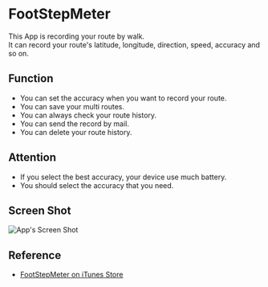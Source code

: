 # FootStepMeter

This App is recording your route by walk.  
It can record your route's latitude, longitude, direction, speed, accuracy and so on.  

## Function

- You can set the accuracy when you want to record your route.  
- You can save your multi routes.  
- You can always check your route history.  
- You can send the record by mail.  
- You can delete your route history.  

## Attention

- If you select the best accuracy, your device use much battery.  
- You should select the accuracy that you need.  

## Screen Shot

![App's Screen Shot](https://user-images.githubusercontent.com/4291518/52523082-cc110d00-2cd0-11e9-80e4-1028fa37012e.png)  

## Reference

- [FootStepMeter on iTunes Store](https://itunes.apple.com/us/app/id725412788?mt=8&ign-mpt=uo%3D8)
